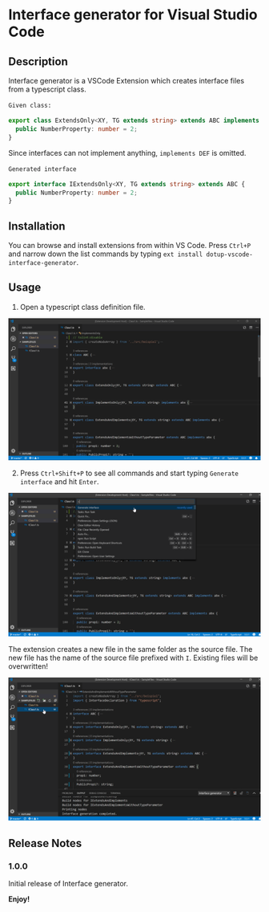 # Interface generator for Visual Studio Code

## Description

Interface generator is a VSCode Extension which creates interface files from a typescript class.

`Given class:`

```typescript
export class ExtendsOnly<XY, TG extends string> extends ABC implements DEF {
  public NumberProperty: number = 2;
}
```

Since interfaces can not implement anything, `implements DEF` is omitted.

`Generated interface`

```typescript
export interface IExtendsOnly<XY, TG extends string> extends ABC {
  public NumberProperty: number = 2;
}
```

## Installation

You can browse and install extensions from within VS Code. Press `Ctrl+P` and narrow down the list commands by typing `ext install dotup-vscode-interface-generator`.

## Usage

1. Open a typescript class definition file.

![dotup-vscode-interface-generator Screenshot](https://github.com/dotupNET/dotup-vscode-interface-generator/blob/master/images/1_InterfaceGenerator.png)

2. Press `Ctrl+Shift+P` to see all commands and start typing `Generate interface` and hit `Enter`.

![dotup-vscode-interface-generator Screenshot](https://github.com/dotupNET/dotup-vscode-interface-generator/blob/master/images/2_InterfaceGenerator.png)

The extension creates a new file in the same folder as the source file.
The new file has the name of the source file prefixed with `I`.
Existing files will be overwritten!

![dotup-vscode-interface-generator Screenshot](https://github.com/dotupNET/dotup-vscode-interface-generator/blob/master/images/3_InterfaceGenerator.png)


## Release Notes

### 1.0.0

Initial release of Interface generator.

**Enjoy!**
